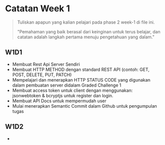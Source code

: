 # Catatan Week 1

> Tuliskan apapun yang kalian pelajari pada phase 2 week-1 di file ini.
>
> "Pemahaman yang baik berasal dari keinginan untuk terus belajar, dan catatan adalah langkah pertama menuju pengetahuan yang dalam."

## W1D1

- Membuat Rest Api Server Sendiri
- Membuat HTTP METHOD dengan standard REST API (contoh: GET, POST, DELETE, PUT, PATCH)
- Mempelajari dan menerapkan HTTP STATUS CODE yang digunakan dalam pembuatan server didalam Graded Challenge 1
- Membuat access token untuk client dengan menggunakan: jsonwebtoken & bcryptjs untuk register dan login.
- Membuat API Docs untuk mempermudah user
- Mulai menerapkan Semantic Commit dalam Github untuk pengumpulan tugas

## W1D2

- 